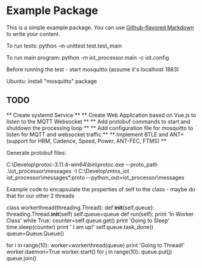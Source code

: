 # Example Package

This is a simple example package. You can use
[Github-flavored Markdown](https://guides.github.com/features/mastering-markdown/)
to write your content.

To run tests: python -m unittest test.test_main

To run main program: python -m iot_processor.main -c iot.config


Before running the test - start mosquitto (assume it's localhost 1883)

Ubuntu: install "mosquitto" package

TODO
---
** Create systemd Service **
** Create Web Application based on Vue.js to listen to the MQTT Websocket **
** Add protobuf commands to start and shutdown the processing loop **
** Add configuration file for mosquitto to listen for MQTT and websocket traffic **
** Implement BTLE and ANT+ (support for HRM, Cadence, Speed, Power, ANT-FEC, FTMS) **


Generate protobuf files:

C:\Develop\protoc-3.11.4-win64\bin\protoc.exe --proto_path .\iot_processor\messages -I C:\Develop\mtns_iot iot_processor\messages\*.proto  --python_out=iot_processor\messages

Example code to encapsulate the properties of self to the class - maybe do that for our other 2 threads

class workerthread(threading.Thread):
        def __init__(self,queue):
                threading.Thread.__init__(self)
                self.queue=queue
        def run(self):
                print 'In Worker Class'
                while True:
                        counter=self.queue.get()
                        print 'Going to Sleep'
                        time.sleep(counter)
                        print ' I am up!'
                        self.queue.task_done()
queue=Queue.Queue()

for i in range(10):
        worker=workerthread(queue)
        print 'Going to Thread!'
        worker.daemon=True
        worker.start()
for j in range(10):
        queue.put(j)
queue.join()